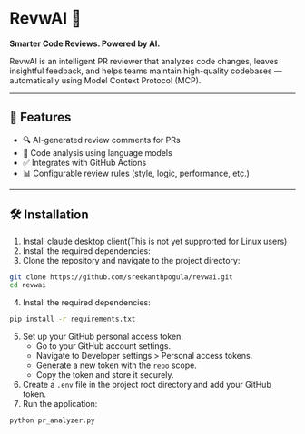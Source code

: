 # RevwAI 🤖

**Smarter Code Reviews. Powered by AI.**

RevwAI is an intelligent PR reviewer that analyzes code changes, leaves insightful feedback, and helps teams maintain high-quality codebases — automatically using Model Context Protocol (MCP).

---

## 🚀 Features

- 🔍 AI-generated review comments for PRs
- 🧠 Code analysis using language models
- ✅ Integrates with GitHub Actions
- 📊 Configurable review rules (style, logic, performance, etc.)

---

## 🛠️ Installation
1. Install claude desktop client(This is not yet supprorted for Linux users)
2. Install the required dependencies:
3. Clone the repository and navigate to the project directory:
```bash
git clone https://github.com/sreekanthpogula/revwai.git
cd revwai
```
4. Install the required dependencies:
```bash
pip install -r requirements.txt
```
5. Set up your GitHub personal access token.
   - Go to your GitHub account settings.
   - Navigate to Developer settings > Personal access tokens.
   - Generate a new token with the `repo` scope.
   - Copy the token and store it securely.
6. Create a `.env` file in the project root directory and add your GitHub token.
7. Run the application:
```bash
python pr_analyzer.py
```
